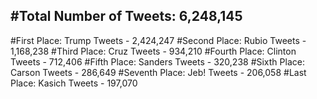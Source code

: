 #Total Number of Tweets: 6,248,145 
---
#First Place: Trump Tweets - 2,424,247
#Second Place: Rubio Tweets - 1,168,238
#Third Place: Cruz Tweets - 934,210
#Fourth Place: Clinton Tweets - 712,406
#Fifth Place: Sanders Tweets - 320,238
#Sixth Place: Carson Tweets - 286,649
#Seventh Place: Jeb! Tweets - 206,058
#Last Place: Kasich Tweets - 197,070
